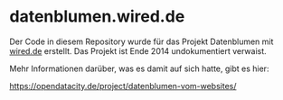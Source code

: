 # datenblumen.wired.de

Der Code in diesem Repository wurde für das Projekt Datenblumen mit [wired.de](https://wired.de) erstellt. 
Das Projekt ist Ende 2014 undokumentiert verwaist.

Mehr Informationen darüber, was es damit auf sich hatte, gibt es hier: 

https://opendatacity.de/project/datenblumen-vom-websites/



